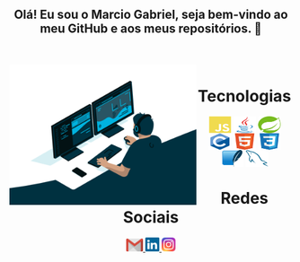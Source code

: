 <h2 align="center">Olá! Eu sou o Marcio Gabriel, seja bem-vindo ao meu GitHub e aos meus repositórios. 👋</h2>

<br>
  
<div  align="center"> 
  <div style="display: inline_block"><br>
    <img align="left" height="250" alt="coding-time" src="code.gif">
    <h1 align="center">Tecnologias</h1>
    <img align="center" height="30" width="40" alt="js-icon"  src="https://raw.githubusercontent.com/devicons/devicon/master/icons/javascript/javascript-plain.svg">
    <img align="center" height="30" width="40" alt="java-icon" src="https://raw.githubusercontent.com/devicons/devicon/master/icons/java/java-original.svg">
    <img align="center" height="30" width="40" alt="java-icon" src="https://raw.githubusercontent.com/devicons/devicon/master/icons/spring/spring-original.svg">
    <img align="center" height="30" width="40" alt="c-icon" src="https://raw.githubusercontent.com/devicons/devicon/master/icons/c/c-original.svg">
    <img align="center" height="30" width="40" alt="html-icon" src="https://raw.githubusercontent.com/devicons/devicon/master/icons/html5/html5-original.svg">
    <img align="center" height="30" width="40" alt="css-icon" src="https://raw.githubusercontent.com/devicons/devicon/master/icons/css3/css3-original.svg">
    <img align="center" height="30" width="40" alt="sqlite-icon" src="https://raw.githubusercontent.com/devicons/devicon/master/icons/sqlite/sqlite-original.svg">
    <img align="center" height="30" width="40" alt="c-icon" src="https://raw.githubusercontent.com/devicons/devicon/master/icons/mysql/mysql-original.svg">
   </div>
    
  
  <h1 align="center">Redes Sociais</h1>
    <a href = "mailto:gabriel09msn@gmail.com">
      <img width="30" src="gmail.svg">
    </a>
    <a href = "https://www.linkedin.com/in/marciogab">
      <img width="25" src="linkedin.svg">
    </a>
    <a href = "https://www.instagram.com/biel_mgts/">
      <img width="25" src="instagram.png">
    </a>
</div>
  
<!-- ![snake gif](https://github.com/Marcio-Gabriel20/Marcio-Gabriel20/blob/output/github-contribution-grid-snake.svg) -->
